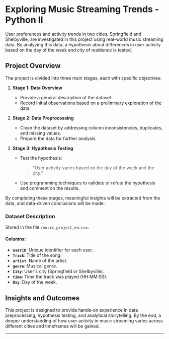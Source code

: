 # Exploring Music Streaming Trends - Python II

User preferences and activity trends in two cities, Springfield and Shelbyville, are investigated in this project using real-world music streaming data. By analyzing this data, a hypothesis about differences in user activity based on the day of the week and city of residence is tested.

## Project Overview

The project is divided into three main stages, each with specific objectives:

1. **Stage 1: Data Overview**  
   - Provide a general description of the dataset.  
   - Record initial observations based on a preliminary exploration of the data.

2. **Stage 2: Data Preprocessing**  
   - Clean the dataset by addressing column inconsistencies, duplicates, and missing values.  
   - Prepare the data for further analysis.

3. **Stage 3: Hypothesis Testing**  
   - Test the hypothesis:
     > "User activity varies based on the day of the week and the city."  
   - Use programming techniques to validate or refute the hypothesis and comment on the results.

By completing these stages, meaningful insights will be extracted from the data, and data-driven conclusions will be made.


### Dataset Description

Stored in the file `/music_project_en.csv`.  

#### Columns: 
- **`userID`**: Unique identifier for each user.  
- **`Track`**: Title of the song.  
- **`artist`**: Name of the artist.  
- **`genre`**: Musical genre.  
- **`City`**: User's city (Springfield or Shelbyville).  
- **`time`**: Time the track was played (HH:MM:SS).  
- **`Day`**: Day of the week.




## Insights and Outcomes

This project is designed to provide hands-on experience in data preprocessing, hypothesis testing, and analytical storytelling. By the end, a deeper understanding of how user activity in music streaming varies across different cities and timeframes will be gained.

---

